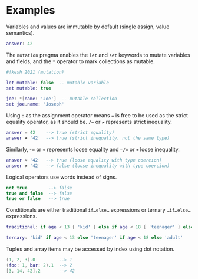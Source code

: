 # Examples

Variables and values are immutable by default (single assign, value semantics).

```lua
answer: 42
```

The `mutation` pragma enables the `let` and `set` keywords to mutate variables and fields, and the `*` operator to mark collections as mutable.

```lua
#!kesh 2021 (mutation)

let mutable: false  -- mutable variable
set mutable: true

joe: *[name: 'Joe']  -- mutable collection
set joe.name: 'Joseph'
```

Using `:` as the assignment operator means `=` is free to be used as the strict equality operator, as it should be. `/=` or `≠` represents strict inequality.

```lua
answer = 42    --> true (strict equality)
answer ≠ '42'  --> true (strict inequality, not the same type)
```

Similarly, `~=` or `≈` represents loose equality and `~/=` or `≉` loose inequality.

```lua
answer ≈ '42'  --> true (loose equality with type coercion)
answer ≉ '42'  --> false (loose inequality with type coercion)
```

Logical operators use words instead of signs.

```lua
not true        --> false
true and false  --> false
true or false   --> true
```

Conditionals are either traditional `if…else…` expressions or ternary `…if…else…` expressions.

```lua
traditional: if age < 13 { 'kid' } else if age < 18 { 'teenager' } else { 'adult' }

ternary: 'kid' if age < 13 else 'teenager' if age < 18 else 'adult'
```

Tuples and array items may be accessed by index using dot notation.

```lua
(1, 2, 3).0         --> 1
(foo: 1, bar: 2).1  --> 2
[3, 14, 42].2       --> 42
```
